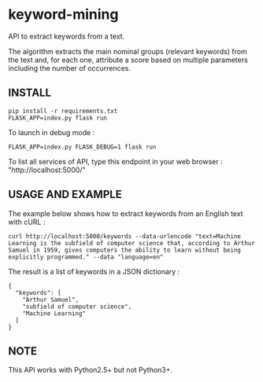 # keyword-mining
API to extract keywords from a text.

The algorithm extracts the main nominal groups (relevant keywords) from the text and, for each one, attribute a score based on multiple parameters including the number of occurrences.

## INSTALL
```
pip install -r requirements.txt
FLASK_APP=index.py flask run
```

To launch in debug mode :
```
FLASK_APP=index.py FLASK_DEBUG=1 flask run
```

To list all services of API, type this endpoint in your web browser : "http://localhost:5000/"

## USAGE AND EXAMPLE
The example below shows how to extract keywords from an English text with cURL :
```
curl http://localhost:5000/keywords --data-urlencode "text=Machine Learning is the subfield of computer science that, according to Arthur Samuel in 1959, gives computers the ability to learn without being explicitly programmed." --data "language=en"
```

The result is a list of keywords in a JSON dictionary :
```
{
  "keywords": [
    "Arthur Samuel",
    "subfield of computer science",
    "Machine Learning"
  ]
}
```

## NOTE
This API works with Python2.5+ but not Python3+.
